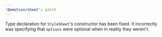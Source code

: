 ```yaml
---
'@emotion/sheet': patch
---
```


Type declaration for `StyleSheet`'s constructor has been fixed. It incorrectly was specifying that `options` were optional when in reality they weren't.
